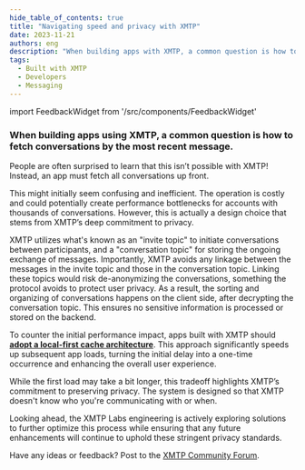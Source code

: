 ```yaml
---
hide_table_of_contents: true
title: "Navigating speed and privacy with XMTP"
date: 2023-11-21
authors: eng
description: "When building apps with XMTP, a common question is how to fetch conversations by the most recent message."
tags:
  - Built with XMTP
  - Developers
  - Messaging
---
```


import FeedbackWidget from '/src/components/FeedbackWidget'

### When building apps using XMTP, a common question is how to fetch conversations by the most recent message. 

<!--requesting from Nad: image: "./media/speed-privacy.png"-->

<!--requesting from Nad: ![speed-privacy.png](./media/speed-privacy.png)-->

People are often surprised to learn that this isn’t possible with XMTP! Instead, an app must fetch all conversations up front.

<!--truncate-->

This might initially seem confusing and inefficient. The operation is costly and could potentially create performance bottlenecks for accounts with thousands of conversations. However, this is actually a design choice that stems from XMTP’s deep commitment to privacy. 

XMTP utilizes what's known as an "invite topic" to initiate conversations between participants, and a "conversation topic" for storing the ongoing exchange of messages. Importantly, XMTP avoids any linkage between the messages in the invite topic and those in the conversation topic. Linking these topics would risk de-anonymizing the conversations, something the protocol avoids to protect user privacy. As a result, the sorting and organizing of conversations happens on the client side, after decrypting the conversation topic. This ensures no sensitive information is processed or stored on the backend.

To counter the initial performance impact, apps built with XMTP should **[adopt a local-first cache architecture](/docs/build/local-first)**. This approach significantly speeds up subsequent app loads, turning the initial delay into a one-time occurrence and enhancing the overall user experience.

While the first load may take a bit longer, this tradeoff highlights XMTP’s commitment to preserving privacy. The system is designed so that XMTP doesn't know who you're communicating with or when.

Looking ahead, the XMTP Labs engineering is actively exploring solutions to further optimize this process while ensuring that any future enhancements will continue to uphold these stringent privacy standards.

Have any ideas or feedback? Post to the [XMTP Community Forum](https://community.xmtp.org/).
